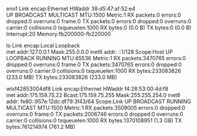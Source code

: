 eno1      Link encap:Ethernet  HWaddr 38:d5:47:af:52:e4  
          UP BROADCAST MULTICAST  MTU:1500  Metric:1
          RX packets:0 errors:0 dropped:0 overruns:0 frame:0
          TX packets:0 errors:0 dropped:0 overruns:0 carrier:0
          collisions:0 txqueuelen:1000 
          RX bytes:0 (0.0 B)  TX bytes:0 (0.0 B)
          Interrupt:20 Memory:fb200000-fb220000 

lo        Link encap:Local Loopback  
          inet addr:127.0.0.1  Mask:255.0.0.0
          inet6 addr: ::1/128 Scope:Host
          UP LOOPBACK RUNNING  MTU:65536  Metric:1
          RX packets:3470765 errors:0 dropped:0 overruns:0 frame:0
          TX packets:3470765 errors:0 dropped:0 overruns:0 carrier:0
          collisions:0 txqueuelen:1000 
          RX bytes:233083826 (233.0 MB)  TX bytes:233083826 (233.0 MB)

wlxf42853004df8 Link encap:Ethernet  HWaddr f4:28:53:00:4d:f8  
          inet addr:175.159.75.22  Bcast:175.159.75.255  Mask:255.255.254.0
          inet6 addr: fe80::957e:12dc:df79:3f43/64 Scope:Link
          UP BROADCAST RUNNING MULTICAST  MTU:1500  Metric:1
          RX packets:3509005 errors:0 dropped:0 overruns:0 frame:0
          TX packets:2006746 errors:0 dropped:0 overruns:0 carrier:0
          collisions:0 txqueuelen:1000 
          RX bytes:1370108951 (1.3 GB)  TX bytes:761214974 (761.2 MB)

